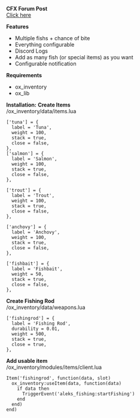 **CFX Forum Post**<br>
[Click here](https://forum.cfx.re/t/release-aleks-fishing-ox/5193166)

**Features**
* Multiple fishs + chance of bite
* Everything configurable
* Discord Logs
* Add as many fish (or special items) as you want
* Configurable notification

**Requirements**
* ox_inventory
* ox_lib


**Installation:**
**Create Items**<br>
/ox_inventory/data/items.lua
```
['tuna'] = {
  label = 'Tuna',
  weight = 100,
  stack = true,
  close = false,
},
['salmon'] = {
  label = 'Salmon',
  weight = 100,
  stack = true,
  close = false,
},

['trout'] = {
  label = 'Trout',
  weight = 100,
  stack = true,
  close = false,
},

['anchovy'] = {
  label = 'Anchovy',
  weight = 100,
  stack = true,
  close = false,
},

['fishbait'] = {
  label = 'Fishbait',
  weight = 50,
  stack = true,
  close = false,
},
```

**Create Fishing Rod**<br>
/ox_inventory/data/weapons.lua
```
['fishingrod'] = {
  label = 'Fishing Rod',
  durability = 0.01,
  weight = 500,
  stack = true,
  close = true,
},
```

**Add usable item**<br>
/ox_inventory/modules/items/client.lua
```
Item('fishingrod', function(data, slot)
  ox_inventory:useItem(data, function(data)
    if data then
      TriggerEvent('aleks_fishing:startFishing')
    end
  end)
end)
```
